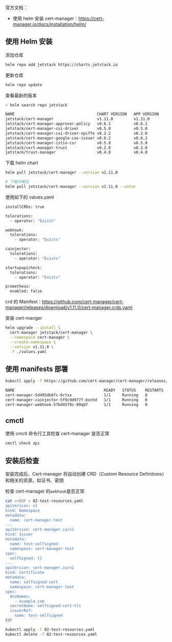 官方文档：

- 使用 helm 安装 cert-manager：<https://cert-manager.io/docs/installation/helm/>

## 使用 Helm 安装

添加仓库

```bash
helm repo add jetstack https://charts.jetstack.io
```

更新仓库

```bash
helm repo update
```

查看最新的版本

```bash
> helm search repo jetstack                                         

NAME                                    CHART VERSION   APP VERSION     DESCRIPTION                                       
jetstack/cert-manager                   v1.11.0         v1.11.0         A Helm chart for cert-manager                     
jetstack/cert-manager-approver-policy   v0.6.1          v0.6.1          A Helm chart for cert-manager-approver-policy     
jetstack/cert-manager-csi-driver        v0.5.0          v0.5.0          A Helm chart for cert-manager-csi-driver          
jetstack/cert-manager-csi-driver-spiffe v0.2.2          v0.2.0          A Helm chart for cert-manager-csi-driver-spiffe   
jetstack/cert-manager-google-cas-issuer v0.6.2          v0.6.2          A Helm chart for jetstack/google-cas-issuer       
jetstack/cert-manager-istio-csr         v0.5.0          v0.5.0          istio-csr enables the use of cert-manager for i...
jetstack/cert-manager-trust             v0.2.0          v0.2.0          A Helm chart for cert-manager-trust               
jetstack/trust-manager                  v0.4.0          v0.4.0          trust-manager is the easiest way to manage TLS ...
```

下载 helm chart

```bash
helm pull jetstack/cert-manager --version v1.11.0

# 下载并解压
helm pull jetstack/cert-manager --version v1.11.0 --untar
```

使用如下的 values.yaml

```bash
installCRDs: true

tolerations:
  - operator: "Exists"

webhook:
  tolerations:
    - operator: "Exists"

cainjector:
  tolerations:
    - operator: "Exists"

startupapicheck:
  tolerations:
    - operator: "Exists"

prometheus:
  enabled: false

```

crd 的 Manifest：<https://github.com/cert-manager/cert-manager/releases/download/v1.11.0/cert-manager.crds.yaml>

安装 cert-manger

```bash
helm upgrade --install \
  cert-manager jetstack/cert-manager \
  --namespace cert-manager \
  --create-namespace \
  --version v1.11.0 \
  -f ./values.yaml
```

## 使用 manifests 部署

```bash
kubectl apply -f https://github.com/cert-manager/cert-manager/releases/download/v1.11.0/cert-manager.yaml

NAME                                       READY   STATUS    RESTARTS   AGE
cert-manager-5d495db6fc-6rtxx              1/1     Running   0          9m56s
cert-manager-cainjector-5f9c9d977f-bxchd   1/1     Running   0          9m56s
cert-manager-webhook-57bd45f9c-89q87       1/1     Running   0          9m56s

```

## cmctl

使用 cmctl 命令行工具检查 cert-manager 是否正常

```bash
cmctl check api
```

## 安装后检查

安装完成后，Cert-manager 将自动创建 CRD（Custom Resource Definitions）和相关的资源，如证书、密钥

检查 cert-manager 的`webhook`是否正常

```bash
cat <<EOF > 02-test-resources.yaml
apiVersion: v1
kind: Namespace
metadata:
  name: cert-manager-test
---
apiVersion: cert-manager.io/v1
kind: Issuer
metadata:
  name: test-selfsigned
  namespace: cert-manager-test
spec:
  selfSigned: {}
---
apiVersion: cert-manager.io/v1
kind: Certificate
metadata:
  name: selfsigned-cert
  namespace: cert-manager-test
spec:
  dnsNames:
    - example.com
  secretName: selfsigned-cert-tls
  issuerRef:
    name: test-selfsigned
EOF

kubectl apply -f 02-test-resources.yaml
kubectl delete -f 02-test-resources.yaml
```

